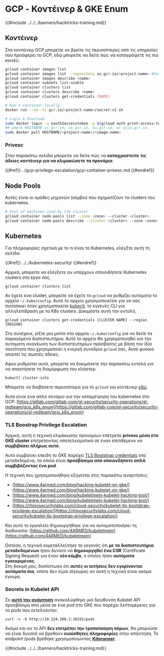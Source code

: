# GCP - Κοντέινερ & GKE Enum

{{#include ../../../banners/hacktricks-training.md}}

## Κοντέινερ

Στα κοντέινερ GCP μπορείτε να βρείτε τις περισσότερες από τις υπηρεσίες που προσφέρει το GCP, εδώ μπορείτε να δείτε πώς να καταγράψετε τις πιο κοινές:
```bash
gcloud container images list
gcloud container images list --repository us.gcr.io/<project-name> #Search in other subdomains repositories
gcloud container images describe <name>
gcloud container subnets list-usable
gcloud container clusters list
gcloud container clusters describe <name>
gcloud container clusters get-credentials [NAME]

# Run a container locally
docker run --rm -ti gcr.io/<project-name>/secret:v1 sh

# Login & Download
sudo docker login -u oauth2accesstoken -p $(gcloud auth print-access-token) https://HOSTNAME
## where HOSTNAME is gcr.io, us.gcr.io, eu.gcr.io, or asia.gcr.io.
sudo docker pull HOSTNAME/<project-name>/<image-name>
```
### Privesc

Στην παρακάτω σελίδα μπορείτε να δείτε πώς να **καταχραστείτε τις άδειες κοντέινερ για να κλιμακώσετε τα προνόμια**:

{{#ref}}
../gcp-privilege-escalation/gcp-container-privesc.md
{{#endref}}

## Node Pools

Αυτές είναι οι ομάδες μηχανών (κόμβοι) που σχηματίζουν τα clusters του kubernetes.
```bash
# Pool of machines used by the cluster
gcloud container node-pools list --zone <zone> --cluster <cluster>
gcloud container node-pools describe --cluster <cluster> --zone <zone> <node-pool>
```
## Kubernetes

Για πληροφορίες σχετικά με το τι είναι το Kubernetes, ελέγξτε αυτή τη σελίδα:

{{#ref}}
../../kubernetes-security/
{{#endref}}

Αρχικά, μπορείτε να ελέγξετε αν υπάρχουν οποιοιδήποτε Kubernetes clusters στο έργο σας.
```
gcloud container clusters list
```
Αν έχετε ένα cluster, μπορείτε να έχετε το `gcloud` να ρυθμίζει αυτόματα το αρχείο `~/.kube/config`. Αυτό το αρχείο χρησιμοποιείται για να σας πιστοποιεί όταν χρησιμοποιείτε [kubectl](https://kubernetes.io/docs/reference/kubectl/overview/), το εγγενές CLI για αλληλεπίδραση με τα K8s clusters. Δοκιμάστε αυτή την εντολή.
```
gcloud container clusters get-credentials [CLUSTER NAME] --region [REGION]
```
Στη συνέχεια, ρίξτε μια ματιά στο αρχείο `~/.kube/config` για να δείτε τα παραγόμενα διαπιστευτήρια. Αυτό το αρχείο θα χρησιμοποιηθεί για την αυτόματη ανανέωση των διαπιστευτηρίων πρόσβασης με βάση την ίδια ταυτότητα που χρησιμοποιεί η ενεργή συνεδρία `gcloud` σας. Αυτό φυσικά απαιτεί τις σωστές άδειες.

Αφού ρυθμιστεί αυτό, μπορείτε να δοκιμάσετε την παρακάτω εντολή για να αποκτήσετε τη διαμόρφωση του κλάστερ.
```
kubectl cluster-info
```
Μπορείτε να διαβάσετε περισσότερα για το `gcloud` για κοντέινερ [εδώ](https://cloud.google.com/sdk/gcloud/reference/container/).

Αυτό είναι ένα απλό σενάριο για την καταμέτρηση του kubernetes στο GCP: [https://gitlab.com/gitlab-com/gl-security/security-operations/gl-redteam/gcp_k8s_enum](https://gitlab.com/gitlab-com/gl-security/security-operations/gl-redteam/gcp_k8s_enum)

### TLS Boostrap Privilege Escalation

Αρχικά, αυτή η τεχνική κλιμάκωσης προνομίων επέτρεπε **privesc μέσα στο GKE cluster** επιτρέποντας αποτελεσματικά σε έναν επιτιθέμενο να **συμβιβάσει πλήρως αυτό**.

Αυτό συμβαίνει επειδή το GKE παρέχει [TLS Bootstrap credentials](https://kubernetes.io/docs/reference/command-line-tools-reference/kubelet-tls-bootstrapping/) στα μεταδεδομένα, τα οποία είναι **προσβάσιμα από οποιονδήποτε απλά συμβιβάζοντας ένα pod**.

Η τεχνική που χρησιμοποιήθηκε εξηγείται στις παρακάτω αναρτήσεις:

- [https://www.4armed.com/blog/hacking-kubelet-on-gke/](https://www.4armed.com/blog/hacking-kubelet-on-gke/)
- [https://www.4armed.com/blog/kubeletmein-kubelet-hacking-tool/](https://www.4armed.com/blog/kubeletmein-kubelet-hacking-tool/)
- [https://rhinosecuritylabs.com/cloud-security/kubelet-tls-bootstrap-privilege-escalation/](https://rhinosecuritylabs.com/cloud-security/kubelet-tls-bootstrap-privilege-escalation/)

Και αυτό το εργαλείο δημιουργήθηκε για να αυτοματοποιήσει τη διαδικασία: [https://github.com/4ARMED/kubeletmein](https://github.com/4ARMED/kubeletmein)

Ωστόσο, η τεχνική εκμεταλλεύτηκε το γεγονός ότι **με τα διαπιστευτήρια μεταδεδομένων** ήταν δυνατό να **δημιουργηθεί ένα CSR** (Certificate Signing Request) για έναν **νέο κόμβο**, ο οποίος ήταν **αυτόματα εγκεκριμένος**.\
Στη δοκιμή μου, διαπίστωσα ότι **αυτές οι αιτήσεις δεν εγκρίνονται αυτόματα πια**, οπότε δεν είμαι σίγουρος αν αυτή η τεχνική είναι ακόμα έγκυρη.

### Secrets in Kubelet API <a href="#the-kubelet-api-git-secrets-redux" id="the-kubelet-api-git-secrets-redux"></a>

Σε [**αυτή την ανάρτηση**](https://blog.assetnote.io/2022/05/06/cloudflare-pages-pt3/) ανακαλύφθηκε μια διεύθυνση Kubelet API προσβάσιμη από μέσα σε ένα pod στο GKE που παρέχει λεπτομέρειες για τα pods που εκτελούνται:
```
curl -v -k http://10.124.200.1:10255/pods
```
Ακόμα και αν το API **δεν επιτρέπει την τροποποίηση πόρων**, θα μπορούσε να είναι δυνατό να βρεθούν **ευαίσθητες πληροφορίες** στην απάντηση. Το endpoint /pods βρέθηκε χρησιμοποιώντας [**Kiterunner**](https://github.com/assetnote/kiterunner).

{{#include ../../../banners/hacktricks-training.md}}
